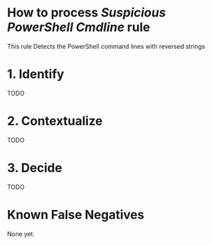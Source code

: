 # How to process *Suspicious PowerShell Cmdline* rule
This rule Detects the PowerShell command lines with reversed strings

# 1. Identify
TODO

# 2. Contextualize
TODO

# 3. Decide
TODO

# Known False Negatives
None yet.
